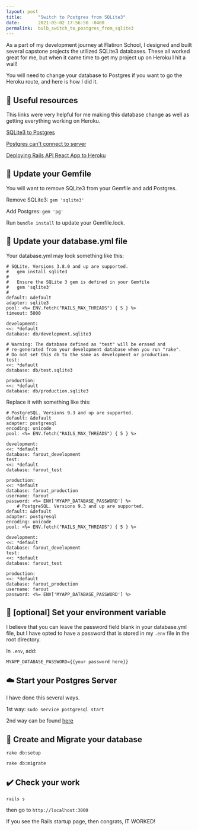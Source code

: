 ```yaml
---
layout: post
title:      "Switch to Postgres from SQLite3"
date:       2021-05-02 17:56:50 -0400
permalink:  bulb_switch_to_postgres_from_sqlite3
---
```



As a part of my development journey at Flatiron School, I designed and built several capstone projects the utilized SQLite3 databases. These all worked great for me, but when it came time to get my project up on Heroku I hit a wall!

You will need to change your database to Postgres if you want to go the Heroku route, and here is how I did it.

## 📖 Useful resources

This links were very helpful for me making this database change as well as getting everything working on Heroku.

[SQLite3 to Postgres](https://medium.com/@thorntonbrenden/ruby-on-rails-switch-from-sqlite3-to-postgres-590009645c25)

[Postgres can't connect to server](https://stackoverflow.com/questions/31645550/postgresql-why-psql-cant-connect-to-server)

[Deploying Rails API React App to Heroku](https://dev.to/caicindy87/deploying-rails-api-backend-react-frontend-app-to-heroku-5a25)

## 💎 Update your Gemfile

You will want to remove SQLite3 from your Gemfile and add Postgres.

Remove SQLite3:
`gem 'sqlite3'`

Add Postgres:
`gem 'pg'`

Run `bundle install` to update your Gemfile.lock.

## 📒 Update your database.yml file

Your database.yml may look something like this:

    # SQLite. Versions 3.8.0 and up are supported.
    #   gem install sqlite3
    #
    #   Ensure the SQLite 3 gem is defined in your Gemfile
    #   gem 'sqlite3'
    #
    default: &default
    adapter: sqlite3
    pool: <%= ENV.fetch("RAILS_MAX_THREADS") { 5 } %>
    timeout: 5000

    development:
    <<: *default
    database: db/development.sqlite3

    # Warning: The database defined as "test" will be erased and
    # re-generated from your development database when you run "rake".
    # Do not set this db to the same as development or production.
    test:
    <<: *default
    database: db/test.sqlite3

    production:
    <<: *default
    database: db/production.sqlite3

Replace it with something like this:

    # PostgreSQL. Versions 9.3 and up are supported.
    default: &default
    adapter: postgresql
    encoding: unicode
    pool: <%= ENV.fetch("RAILS_MAX_THREADS") { 5 } %>

    development:
    <<: *default
    database: farout_development
    test:
    <<: *default
    database: farout_test

    production:
    <<: *default
    database: farout_production
    username: farout
    password: <%= ENV['MYAPP_DATABASE_PASSWORD'] %>
		# PostgreSQL. Versions 9.3 and up are supported.
    default: &default
    adapter: postgresql
    encoding: unicode
    pool: <%= ENV.fetch("RAILS_MAX_THREADS") { 5 } %>
    
    development:
    <<: *default
    database: farout_development
    test:
    <<: *default
    database: farout_test
    
    production:
    <<: *default
    database: farout_production
    username: farout
    password: <%= ENV['MYAPP_DATABASE_PASSWORD'] %>

## 🌳 [optional] Set your environment variable

I believe that you can leave the password field blank in your database.yml file, but I have opted to have a password that is stored in my `.env` file in the root directory.

In `.env`, add:

`MYAPP_DATABASE_PASSWORD={{your password here}}`

## ☁️ Start your Postgres Server

I have done this several ways.

1st way:
`sudo service postgresql start`

2nd way can be found [here](https://stackoverflow.com/questions/31645550/postgresql-why-psql-cant-connect-to-server)

## 🚗 Create and Migrate your database

`rake db:setup`

`rake db:migrate`

## ✔️ Check your work

`rails s`

then go to `http://localhost:3000`

If you see the Rails startup page, then congrats, IT WORKED!

